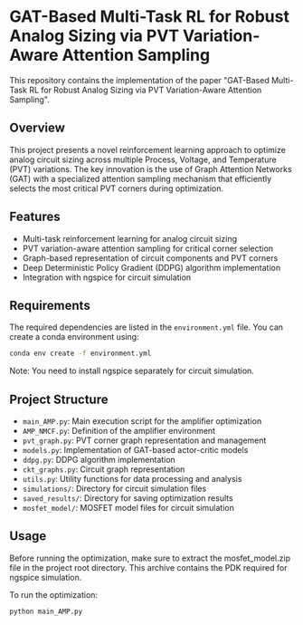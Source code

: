 # GAT-Based Multi-Task RL for Robust Analog Sizing via PVT Variation-Aware Attention Sampling

This repository contains the implementation of the paper "GAT-Based Multi-Task RL for Robust Analog Sizing via PVT Variation-Aware Attention Sampling".

## Overview

This project presents a novel reinforcement learning approach to optimize analog circuit sizing across multiple Process, Voltage, and Temperature (PVT) variations. The key innovation is the use of Graph Attention Networks (GAT) with a specialized attention sampling mechanism that efficiently selects the most critical PVT corners during optimization.

## Features

- Multi-task reinforcement learning for analog circuit sizing
- PVT variation-aware attention sampling for critical corner selection
- Graph-based representation of circuit components and PVT corners
- Deep Deterministic Policy Gradient (DDPG) algorithm implementation
- Integration with ngspice for circuit simulation

## Requirements

The required dependencies are listed in the `environment.yml` file. You can create a conda environment using:

```bash
conda env create -f environment.yml
```

Note: You need to install ngspice separately for circuit simulation.

## Project Structure

- `main_AMP.py`: Main execution script for the amplifier optimization
- `AMP_NMCF.py`: Definition of the amplifier environment
- `pvt_graph.py`: PVT corner graph representation and management
- `models.py`: Implementation of GAT-based actor-critic models
- `ddpg.py`: DDPG algorithm implementation
- `ckt_graphs.py`: Circuit graph representation
- `utils.py`: Utility functions for data processing and analysis
- `simulations/`: Directory for circuit simulation files
- `saved_results/`: Directory for saving optimization results
- `mosfet_model/`: MOSFET model files for circuit simulation

## Usage
Before running the optimization, make sure to extract the mosfet_model.zip file in the project root directory. This archive contains the PDK required for ngspice simulation.

To run the optimization:

```bash
python main_AMP.py
```

